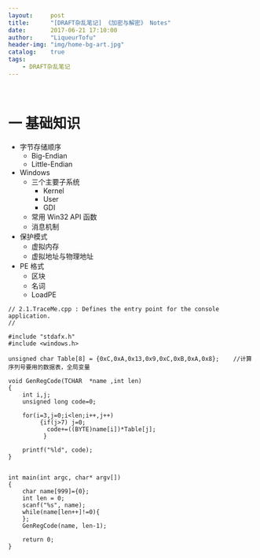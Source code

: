 ```yaml
---
layout:     post
title:      "[DRAFT杂乱笔记] 《加密与解密》 Notes"
date:       2017-06-21 17:10:00
author:     "LiqueurTofu"
header-img: "img/home-bg-art.jpg"
catalog:    true
tags:
    - DRAFT杂乱笔记
---
```


<br>

# 一 基础知识
+ 字节存储顺序
    * Big-Endian
    * Little-Endian
+ Windows
    * 三个主要子系统
        - Kernel
        - User
        - GDI
    * 常用 Win32 API 函数
    * 消息机制
+ 保护模式
    * 虚拟内存
    * 虚拟地址与物理地址
+ PE 格式
    * 区块
    * 名词
    * LoadPE

```
// 2.1.TraceMe.cpp : Defines the entry point for the console application.
//

#include "stdafx.h"
#include <windows.h> 

unsigned char Table[8] = {0xC,0xA,0x13,0x9,0xC,0xB,0xA,0x8};    //计算序列号要用的数据表，全局变量

void GenRegCode(TCHAR  *name ,int len)
{   
    int i,j;
    unsigned long code=0; 

    for(i=3,j=0;i<len;i++,j++) 
         {if(j>7) j=0; 
           code+=((BYTE)name[i])*Table[j];                                                                                                  
          } 

    printf("%ld", code);
}


int main(int argc, char* argv[])
{   
    char name[999]={0};
    int len = 0;
    scanf("%s", name);
    while(name[len++]!=0){
    };
    GenRegCode(name, len-1);

    return 0;
}
```
